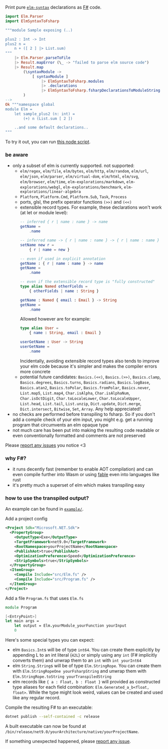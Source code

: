 Print pure [`elm-syntax`](https://dark.elm.dmy.fr/packages/stil4m/elm-syntax/latest/) declarations as [F#](https://fsharp.org/) code.

```elm
import Elm.Parser
import ElmSyntaxToFsharp

"""module Sample exposing (..)

plus2 : Int -> Int
plus2 n =
    n + ([ 2 ] |> List.sum)
"""
    |> Elm.Parser.parseToFile
    |> Result.mapError (\_ -> "failed to parse elm source code")
    |> Result.map
        (\syntaxModule ->
            [ syntaxModule ]
                |> ElmSyntaxToFsharp.modules
                |> .declarations
                |> ElmSyntaxToFsharp.fsharpDeclarationsToModuleString
        )
-->
Ok """namespace global
module Elm =
    let sample_plus2 (n: int) =
        (+) n (List.sum [ 2 ])

    ..and some default declarations..
"""
```

To try it out, you can
run [this node script](https://github.com/lue-bird/elm-syntax-to-fsharp/tree/main/node-elm-to-fsharp).

### be aware

-   only a subset of elm is currently supported. not supported:
    -   `elm/regex`, `elm/file`, `elm/bytes`, `elm/http`, `elm/random`, `elm/url`, `elm/json`, `elm/parser`, `elm/virtual-dom`,
        `elm/html`, `elm/svg`, `elm/browser`, `elm/time`, `elm-explorations/markdown`, `elm-explorations/webgl`, `elm-explorations/benchmark`, `elm-explorations/linear-algebra`
    -   `Platform`, `Platform.Cmd`, `Platform.Sub`, `Task`, `Process`
    -   ports, glsl, the prefix operator functions `(>>)` and `(<<)`
    -   extensible record types. For example, these declarations won't work (at let or module level):
        ```elm
        -- inferred { r | name : name } -> name
        getName =
            .name
        
        -- inferred name -> { r | name : name } -> { r | name : name }
        setName new r =
            { r | name = new }
        
        -- even if used in explicit annotation
        getName : { r | name : name } -> name
        getName =
            .name
        
        -- even if the extensible record type is "fully constructed"
        type alias Named otherFields =
            { otherFields | name : String }
        
        getName : Named { email : Email } -> String
        getName =
            .name
        ```
        Allowed however are for example:
        ```elm
        type alias User =
            { name : String, email : Email }
        
        userGetName : User -> String
        userGetName =
            .name
        ```
        Incidentally, avoiding extensible record types
        also tends to improve your elm code because it's simpler and makes the compiler errors more concrete
    -   potential future candidates: `Basics.(<<)`, `Basics.(>>)`, `Basics.clamp`, `Basics.degrees`, `Basics.turns`,
        `Basics.radians`, `Basics.logBase`, `Basics.atan2`, `Basics.toPolar`, `Basics.fromPolar`, `Basics.never`, `List.map5`, `List.map4`, `Char.isAlpha`, `Char.isAlphaNum`, `Char.isOctDigit`, `Char.toLocaleLower`, `Char.toLocaleUpper`, `List.head`, `List.tail`, `List.unzip`, `Dict.update`, `Dict.merge`, `Dict.intersect`, `Bitwise`, `Set`, `Array`. Any help appreciated!
-   no checks are performed before transpiling to fsharp. So if you don't add a compile check of your elm input,
    you might e.g. get a running program that circumvents an elm opaque type
-   not much care has been put into making the resulting code readable or even conventionally formatted
    and comments are not preserved

Please [report any issues](https://github.com/lue-bird/elm-syntax-to-fsharp/issues/new) you notice <3

### why F#?
-   it runs decently fast (remember to enable AOT compilation) and can even compile further into Wasm or using [fable](https://fable.io/) even into languages like rust 
-   it's pretty much a superset of elm which makes transpiling easy

### how to use the transpiled output?
An example can be found in [`example/`](https://github.com/lue-bird/elm-syntax-to-fsharp/tree/main/node-elm-to-fsharp/example).

Add a project config
```xml
<Project Sdk="Microsoft.NET.Sdk">
  <PropertyGroup>
    <OutputType>Exe</OutputType>
    <TargetFramework>net9.0</TargetFramework>
    <RootNamespace>yourProjectName</RootNamespace>
    <PublishAot>true</PublishAot>
    <OptimizationPreference>Speed</OptimizationPreference>
    <StripSymbols>true</StripSymbols>
  </PropertyGroup>
  <ItemGroup>
    <Compile Include="src/Elm.fs" />
    <Compile Include="src/Program.fs" />
  </ItemGroup>
</Project>
```
Add a file `Program.fs` that uses `Elm.fs`
```fs
module Program

[<EntryPoint>]
let main args =
    let output = Elm.yourModule_yourFunction yourInput
    0
```
Here's some special types you can expect:
  - elm `Basics.Int`s will be of type `int64`.
    You can create them explicitly by appending L to an int literal (`42L`)
    or simply using any `int` (F# implicitly converts them)
    and unwrap them to an `int` with `int yourInt64`
  - elm `String.String`s will be of type `Elm.StringRope`.
    You can create them with `Elm.StringRopeOne yourFsharpString`
    and unwrap them with `Elm.StringRope.toString yourTranspiledString`
  - elm records like `{ a : Float, b : Float }` will provided as
    constructed type aliases for each field combination: `Elm.Generated_a_b<float, float>`.
    While the type might look weird, values can be created and used like any regular record.

Compile the resulting F# to an executable:
```bash
dotnet publish --self-contained -c release
```
A built executable can now be found at `/bin/release/net9.0/yourArchitecture/native/yourProjectName`.

If something unexpected happened,
please [report any issue](https://github.com/lue-bird/elm-syntax-to-fsharp/issues/new).
